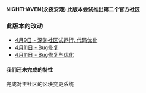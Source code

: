 **NIGHTHAVEN(永夜安港) 此版本尝试推出第二个官方社区**  
  
### 此版本的改动
* [4月9日 - 深渊社区试运行, 代码优化](4-9)  
* [4月11日 - Bug修复](4-11)  
* [4月11日 - Bug修复与优化](4-12)  

#### 我们还未完成的特性
完成对主社区的区块变更系统  
